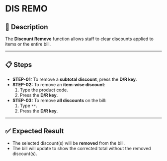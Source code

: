 # DIS REMO

## 📝 Description
The **Discount Remove** function allows staff to clear discounts applied to items or the entire bill.

---

## 📋 Steps
- **STEP-01:** To remove a **subtotal discount**, press the **D/R key**.  
- **STEP-02:** To remove an **item-wise discount**:  
  1. Type the product code.  
  2. Press the **D/R key**.  
- **STEP-03:** To remove **all discounts** on the bill:  
  1. Type `**`.  
  2. Press the **D/R key**.  

---

## ✅ Expected Result
- The selected discount(s) will be **removed** from the bill.  
- The bill will update to show the corrected total without the removed discount(s).  
